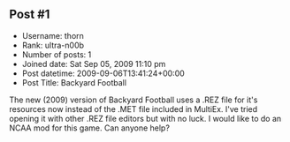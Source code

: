 ## Post #1
- Username: thorn
- Rank: ultra-n00b
- Number of posts: 1
- Joined date: Sat Sep 05, 2009 11:10 pm
- Post datetime: 2009-09-06T13:41:24+00:00
- Post Title: Backyard Football

The new (2009) version of Backyard Football uses a .REZ file for it's resources now instead of the .MET file included in MultiEx. I've tried opening it with other .REZ file editors but with no luck. I would like to do an NCAA mod for this game. Can anyone help?

